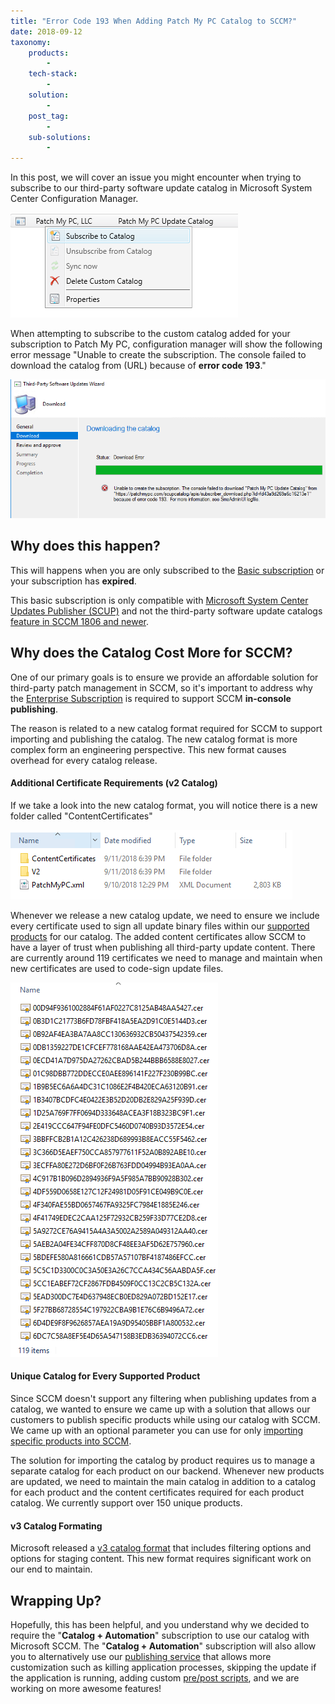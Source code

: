 ```yaml
---
title: "Error Code 193 When Adding Patch My PC Catalog to SCCM?"
date: 2018-09-12
taxonomy:
    products:
        - 
    tech-stack:
        - 
    solution:
        - 
    post_tag:
        - 
    sub-solutions:
        - 
---
```


In this post, we will cover an issue you might encounter when trying to subscribe to our third-party software update catalog in Microsoft System Center Configuration Manager.

![](../../_images/third-party-catalog-patchmypc-in-sccm-subscribe.png)

When attempting to subscribe to the custom catalog added for your subscription to Patch My PC, configuration manager will show the following error message "Unable to create the subscription. The console failed to download the catalog from (URL) because of **error code 193**."

![](../../_images/third-party-catalog-patchmypc-in-sccm-error-193.png)

## Why does this happen?

This will happens when you are only subscribed to the [Basic subscription](/frequently-asked-questions#subscription-comparisons) or your subscription has **expired**.

This basic subscription is only compatible with [Microsoft System Center Updates Publisher (SCUP)](/scup-setup-documentation) and not the third-party software update catalogs [feature in SCCM 1806 and newer](https://docs.microsoft.com/en-us/mem/configmgr/sum/deploy-use/third-party-software-updates#add-a-custom-catalog).

## Why does the Catalog Cost More for SCCM?

One of our primary goals is to ensure we provide an affordable solution for third-party patch management in SCCM, so it's important to address why the [Enterprise Subscription](/frequently-asked-questions#subscription-comparisons) is required to support SCCM **in-console publishing**.

The reason is related to a new catalog format required for SCCM to support importing and publishing the catalog. The new catalog format is more complex form an engineering perspective. This new format causes overhead for every catalog release.

#### **Additional Certificate Requirements (v2 Catalog)**

If we take a look into the new catalog format, you will notice there is a new folder called "ContentCertificates"

![](../../_images/third-party-catalog-patchmypc-in-sccm-contentcertificates.png)

Whenever we release a new catalog update, we need to ensure we include every certificate used to sign all update binary files within our [supported products](/supported-products) for our catalog. The added content certificates allow SCCM to have a layer of trust when publishing all third-party update content. There are currently around 119 certificates we need to manage and maintain when new certificates are used to code-sign update files.

![](../../_images/third-party-catalog-patchmypc-in-sccm-certificates.png)

#### **Unique Catalog for Every Supported Product**

Since SCCM doesn't support any filtering when publishing updates from a catalog, we wanted to ensure we came up with a solution that allows our customers to publish specific products while using our catalog with SCCM. We came up with an optional parameter you can use for only [importing specific products into SCCM](/selectively-choose-products-to-publish-patch-my-pc-update-catalog).

The solution for importing the catalog by product requires us to manage a separate catalog for each product on our backend. Whenever new products are updated, we need to maintain the main catalog in addition to a catalog for each product and the content certificates required for each product catalog. We currently support over 150 unique products.

#### **v3 Catalog Formating**

Microsoft released a [v3 catalog format](https://docs.microsoft.com/en-us/mem/configmgr/sum/deploy-use/third-party-software-updates#new-subscription-to-a-third-party-v3-catalog) that includes filtering options and options for staging content. This new format requires significant work on our end to maintain.

## Wrapping Up?

Hopefully, this has been helpful, and you understand why we decided to require the "**Catalog + Automation**" subscription to use our catalog with Microsoft SCCM. The "**Catalog + Automation**" subscription will also allow you to alternatively use our [publishing service](/introducing-automated-third-party-patch-management-for-microsoft-sccm) that allows more customization such as killing application processes, skipping the update if the application is running, adding custom [pre/post scripts](https://www.youtube.com/watch?v=3vNpV13PxvQ), and we are working on more awesome features!
